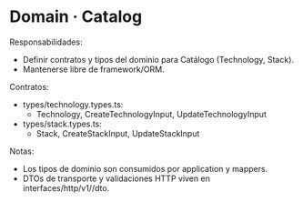 # Domain · Catalog

Responsabilidades:

- Definir contratos y tipos del dominio para Catálogo (Technology, Stack).
- Mantenerse libre de framework/ORM.

Contratos:

- types/technology.types.ts:
  - Technology, CreateTechnologyInput, UpdateTechnologyInput
- types/stack.types.ts:
  - Stack, CreateStackInput, UpdateStackInput

Notas:

- Los tipos de dominio son consumidos por application y mappers.
- DTOs de transporte y validaciones HTTP viven en interfaces/http/v1/<feature>/dto.
